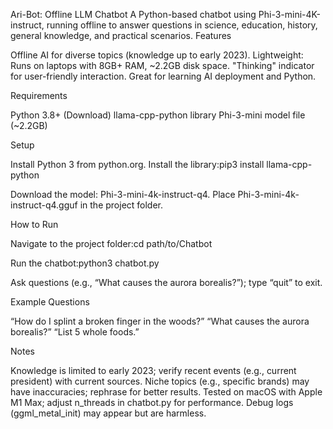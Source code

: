 Ari-Bot: Offline LLM Chatbot
A Python-based chatbot using Phi-3-mini-4K-instruct, running offline to answer questions in science, education, history, general knowledge, and practical scenarios.
Features

Offline AI for diverse topics (knowledge up to early 2023).
Lightweight: Runs on laptops with 8GB+ RAM, ~2.2GB disk space.
"Thinking" indicator for user-friendly interaction.
Great for learning AI deployment and Python.

Requirements

Python 3.8+ (Download)
llama-cpp-python library
Phi-3-mini model file (~2.2GB)

Setup

Install Python 3 from python.org.
Install the library:pip3 install llama-cpp-python


Download the model: Phi-3-mini-4k-instruct-q4.
Place Phi-3-mini-4k-instruct-q4.gguf in the project folder.

How to Run

Navigate to the project folder:cd path/to/Chatbot


Run the chatbot:python3 chatbot.py


Ask questions (e.g., “What causes the aurora borealis?”); type “quit” to exit.

Example Questions

“How do I splint a broken finger in the woods?”
“What causes the aurora borealis?”
“List 5 whole foods.”

Notes

Knowledge is limited to early 2023; verify recent events (e.g., current president) with current sources.
Niche topics (e.g., specific brands) may have inaccuracies; rephrase for better results.
Tested on macOS with Apple M1 Max; adjust n_threads in chatbot.py for performance.
Debug logs (ggml_metal_init) may appear but are harmless.
